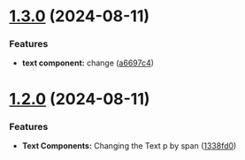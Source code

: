 # [1.3.0](https://github.com/emonsalves/Libreria01/compare/v1.2.0...v1.3.0) (2024-08-11)


### Features

* **text component:** change ([a6697c4](https://github.com/emonsalves/Libreria01/commit/a6697c453114a1a3c2832793e166a66fa90deefe))

# [1.2.0](https://github.com/emonsalves/Libreria01/compare/v1.1.0...v1.2.0) (2024-08-11)


### Features

* **Text Components:** Changing the Text p by span ([1338fd0](https://github.com/emonsalves/Libreria01/commit/1338fd0d04f3f6382e76abaae49c37609e24e946))
